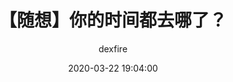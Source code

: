 ---
layout: post
current: post
cover:  20180415153733_upjts.jpg
navigation: True
title: 【随想】你的时间都去哪了？
date: 2020-03-22 19:04:00
tags: [idea]
class: post-template
subclass: 'post idea'
author: dexfire
comment: True
---